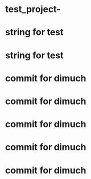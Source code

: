 # test_project-

# string for test
# string for test
# commit for dimuch
# commit for dimuch
# commit for dimuch
# commit for dimuch
# commit for dimuch
